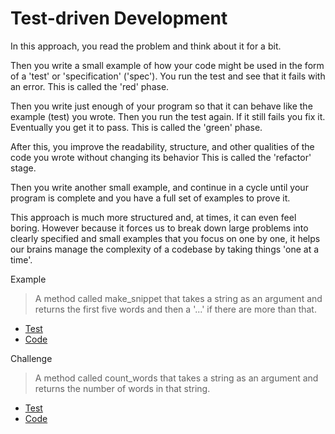 # Test-driven Development

In this approach, you read the problem and think about it for a bit.

Then you write a small example of how your code might be used in the form of a 'test' or 'specification' ('spec'). You run the test and see that it fails with an error. This is called the 'red' phase.

Then you write just enough of your program so that it can behave like the example (test) you wrote. Then you run the test again. If it still fails you fix it. Eventually you get it to pass. This is called the 'green' phase.

After this, you improve the readability, structure, and other qualities of the code you wrote without changing its behavior This is called the 'refactor' stage.

Then you write another small example, and continue in a cycle until your program is complete and you have a full set of examples to prove it.

This approach is much more structured and, at times, it can even feel boring. However because it forces us to break down large problems into clearly specified and small examples that you focus on one by one, it helps our brains manage the complexity of a codebase by taking things 'one at a time'.

Example

> A method called make_snippet that takes a string as an argument and returns the first five words and then a '...' if there are more than that.

- [Test](./spec/make_snippet_spec.rb)
- [Code](./lib/make_snippet.rb)

Challenge

> A method called count_words that takes a string as an argument and returns the number of words in that string.

- [Test](./spec/count_words_spec.rb)
- [Code](./lib/count_words.rb)